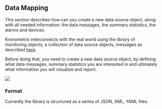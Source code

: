 ## Data Mapping

This section describes how can you create a new data source object, along with all needed 
information: the data messages, the summary statistics, the alarms and devices.

Kronometrix interconnects with the real world using the library of monitoring objects, a
collection of data source objects, messages as described [here](README.md). 

Before doing that, you need to create a new data source object, by
defining what data messages, summary statistics you are interested in and ultimately
what information you will visualize and report. 

![](https://github.com/sparvu/lmo/blob/master/docs/img/Tongdy.G01.DS.svg)

### Format
Currently the library is structured as a series of JSON, XML, YAML files.
